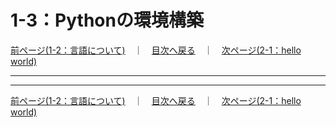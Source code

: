 # 1-3：Pythonの環境構築
[前ページ(1-2：言語について)](./1-02.md)　｜　[目次へ戻る](../index.md)　｜　[次ページ(2-1：hello world)](../02_practice/2-01.md)
- - -

- - -
[前ページ(1-2：言語について)](./1-02.md)　｜　[目次へ戻る](../index.md)　｜　[次ページ(2-1：hello world)](../02_practice/2-01.md)